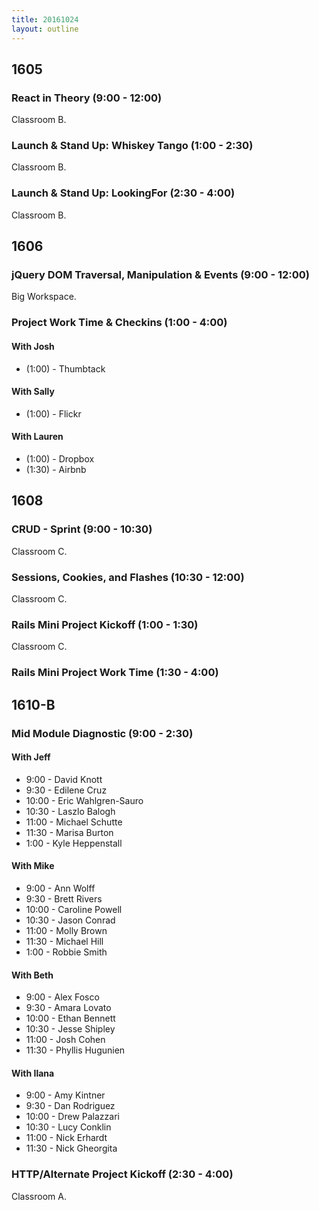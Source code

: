 ```yaml
---
title: 20161024
layout: outline
---
```


## 1605

### React in Theory (9:00 - 12:00)

Classroom B.

### Launch & Stand Up: Whiskey Tango (1:00 - 2:30)

Classroom B.

### Launch & Stand Up: LookingFor (2:30 - 4:00)

Classroom B.


## 1606

### jQuery DOM Traversal, Manipulation & Events (9:00 - 12:00)

Big Workspace.

### Project Work Time & Checkins (1:00 - 4:00)

#### With Josh
* (1:00) - Thumbtack

#### With Sally
* (1:00) - Flickr

#### With Lauren
* (1:00) - Dropbox
* (1:30) - Airbnb


## 1608

### CRUD - Sprint (9:00 - 10:30)

Classroom C.

### Sessions, Cookies, and Flashes (10:30 - 12:00)

Classroom C.

### Rails Mini Project Kickoff (1:00 - 1:30)

Classroom C.

### Rails Mini Project Work Time (1:30 - 4:00)


## 1610-B

### Mid Module Diagnostic (9:00 - 2:30)

#### With Jeff
* 9:00  - David Knott
* 9:30  - Edilene Cruz
* 10:00 - Eric Wahlgren-Sauro
* 10:30 - Laszlo Balogh
* 11:00 - Michael Schutte
* 11:30 - Marisa Burton
* 1:00  - Kyle Heppenstall

#### With Mike
* 9:00  - Ann Wolff
* 9:30  - Brett Rivers
* 10:00 - Caroline Powell
* 10:30 - Jason Conrad
* 11:00 - Molly Brown
* 11:30 - Michael Hill
* 1:00  - Robbie Smith

#### With Beth
* 9:00  - Alex Fosco
* 9:30  - Amara Lovato
* 10:00 - Ethan Bennett
* 10:30 - Jesse Shipley
* 11:00 - Josh Cohen
* 11:30 - Phyllis Hugunien

#### With Ilana

* 9:00  - Amy Kintner
* 9:30  - Dan Rodriguez
* 10:00 - Drew Palazzari
* 10:30 - Lucy Conklin
* 11:00 - Nick Erhardt
* 11:30 - Nick Gheorgita

### HTTP/Alternate Project Kickoff (2:30 - 4:00)

Classroom A.
